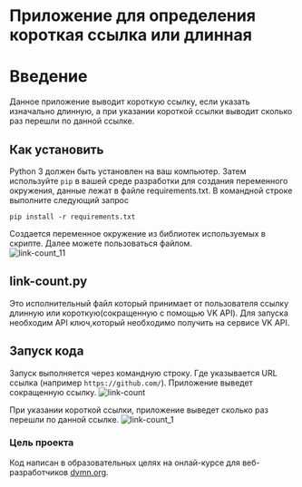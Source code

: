 # Приложение для определения короткая ссылка или длинная 
 # Введение 
 Данное приложение выводит короткую ссылку, если указать изначально длинную, а при указании короткой ссылки выводит сколько раз перешли по данной ссылке.   
 
 ## Как установить 
 Python 3 должен быть установлен на ваш компьютер. Затем используйте `pip` в вашей среде разработки для создания переменного окружения, данные лежат в файле requirements.txt. В командной строке выполните следующий запрос 

 
 ```pip install -r requirements.txt```

 
 Создается переменное окружение из библиотек используемых в скрипте. Далее можете пользоваться файлом.  
 ![link-count_11](https://github.com/user-attachments/assets/a99b5e6c-0e95-4daf-b52e-b1518cdb4e4f)


 ## link-count.py  
 Это исполнительный файл который принимает от пользователя ссылку длинную или короткую(сокращенную с помощью VK API). Для запуска необходим API ключ,который необходимо получить на сервисе VK API.  

 
 ## Запуск кода 
 Запуск выполняется через командную строку. Где указывается URL ссылка (например `https://github.com/`). Приложение выведет сокращенную ссылку.
 ![link-count](https://github.com/user-attachments/assets/d8e8ca3a-b2df-4b35-abc3-ed5526e452ac)
 
 При указании короткой ссылки, приложение выведет сколько раз перешли по данной ссылке.
 ![link-count_1](https://github.com/user-attachments/assets/0f13f1c3-9cc8-421d-be21-b889bdbe2766)

 
 
 
 ### Цель проекта  
 Код написан в образовательных целях на онлай-курсе для веб-разработчиков [dvmn.org](hhtps://dvmn.org/).
